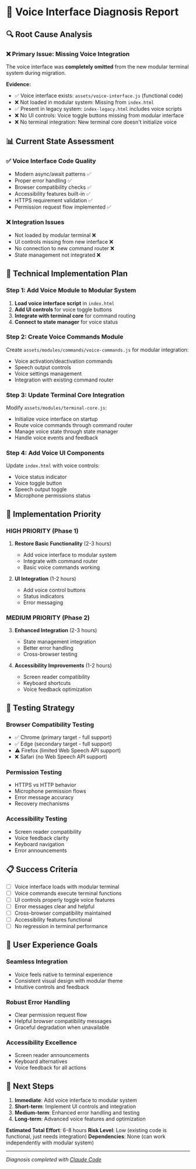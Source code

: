 # 🎤 Voice Interface Diagnosis Report

## 🔍 **Root Cause Analysis**

### ❌ **Primary Issue: Missing Voice Integration**
The voice interface was **completely omitted** from the new modular terminal system during migration.

**Evidence:**
- ✅ Voice interface exists: `assets/voice-interface.js` (functional code)
- ❌ Not loaded in modular system: Missing from `index.html`
- ✅ Present in legacy system: `index-legacy.html` includes voice scripts
- ❌ No UI controls: Voice toggle buttons missing from modular interface
- ❌ No terminal integration: New terminal core doesn't initialize voice

## 📊 **Current State Assessment**

### ✅ **Voice Interface Code Quality**
- Modern async/await patterns ✅
- Proper error handling ✅
- Browser compatibility checks ✅
- Accessibility features built-in ✅
- HTTPS requirement validation ✅
- Permission request flow implemented ✅

### ❌ **Integration Issues**
- Not loaded by modular terminal ❌
- UI controls missing from new interface ❌
- No connection to new command router ❌
- State management not integrated ❌

## 🔧 **Technical Implementation Plan**

### **Step 1: Add Voice Module to Modular System**
1. **Load voice interface script** in `index.html`
2. **Add UI controls** for voice toggle buttons
3. **Integrate with terminal core** for command routing
4. **Connect to state manager** for voice status

### **Step 2: Create Voice Commands Module**
Create `assets/modules/commands/voice-commands.js` for modular integration:
- Voice activation/deactivation commands
- Speech output controls
- Voice settings management
- Integration with existing command router

### **Step 3: Update Terminal Core Integration**
Modify `assets/modules/terminal-core.js`:
- Initialize voice interface on startup
- Route voice commands through command router
- Manage voice state through state manager
- Handle voice events and feedback

### **Step 4: Add Voice UI Components**
Update `index.html` with voice controls:
- Voice status indicator
- Voice toggle button
- Speech output toggle
- Microphone permissions status

## 🎯 **Implementation Priority**

### **HIGH PRIORITY (Phase 1)**
1. **Restore Basic Functionality** (2-3 hours)
   - Add voice interface to modular system
   - Integrate with command router
   - Basic voice commands working

2. **UI Integration** (1-2 hours)
   - Add voice control buttons
   - Status indicators
   - Error messaging

### **MEDIUM PRIORITY (Phase 2)**
3. **Enhanced Integration** (2-3 hours)
   - State management integration
   - Better error handling
   - Cross-browser testing

4. **Accessibility Improvements** (1-2 hours)
   - Screen reader compatibility
   - Keyboard shortcuts
   - Voice feedback optimization

## 🧪 **Testing Strategy**

### **Browser Compatibility Testing**
- ✅ Chrome (primary target - full support)
- ✅ Edge (secondary target - full support)
- ⚠️ Firefox (limited Web Speech API support)
- ❌ Safari (no Web Speech API support)

### **Permission Testing**
- HTTPS vs HTTP behavior
- Microphone permission flows
- Error message accuracy
- Recovery mechanisms

### **Accessibility Testing**
- Screen reader compatibility
- Voice feedback clarity
- Keyboard navigation
- Error announcements

## 📋 **Success Criteria**

- [ ] Voice interface loads with modular terminal
- [ ] Voice commands execute terminal functions
- [ ] UI controls properly toggle voice features
- [ ] Error messages clear and helpful
- [ ] Cross-browser compatibility maintained
- [ ] Accessibility features functional
- [ ] No regression in terminal performance

## 🎨 **User Experience Goals**

### **Seamless Integration**
- Voice feels native to terminal experience
- Consistent visual design with modular theme
- Intuitive controls and feedback

### **Robust Error Handling**
- Clear permission request flow
- Helpful browser compatibility messages
- Graceful degradation when unavailable

### **Accessibility Excellence**
- Screen reader announcements
- Keyboard alternatives
- Voice feedback for all actions

## 🔄 **Next Steps**

1. **Immediate**: Add voice interface to modular system
2. **Short-term**: Implement UI controls and integration
3. **Medium-term**: Enhanced error handling and testing
4. **Long-term**: Advanced voice features and optimization

**Estimated Total Effort**: 6-8 hours
**Risk Level**: Low (existing code is functional, just needs integration)
**Dependencies**: None (can work independently with modular system)

---

*Diagnosis completed with [Claude Code](https://claude.ai/code)*